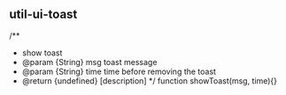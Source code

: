 ## util-ui-toast
/**
 * show toast
 * @param  {String} msg  toast message
 * @param  {String} time time before removing the toast
 * @return {undefined}      [description]
 */
function showToast(msg, time){}
